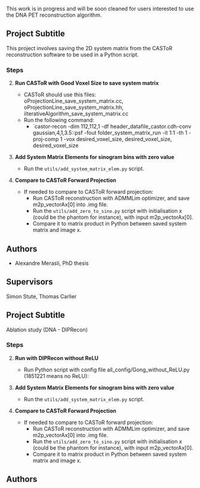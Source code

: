 This work is in progress and will be soon cleaned for users interested to use the DNA PET reconstruction algorithm.



## Project Subtitle

This project involves saving the 2D system matrix from the CASToR reconstruction software to be used in a Python script.

### Steps

2. **Run CASToR with Good Voxel Size to save system matrix**
    - CASToR should use this files: oProjectionLine_save_system_matrix.cc, oProjectionLine_save_system_matrix.hh, iIterativeAlgorithm_save_system_matrix.cc
    - Run the following command:
        - `castor-recon -dim 112,112,1 -df header_datafile_castor.cdh-conv gaussian,4,1,3.5::psf -fout folder_system_matrix_run -it 1:1 -th 1 -proj-comp 1 -vox desired_voxel_size, desired_voxel_size, desired_voxel_size

3. **Add System Matrix Elements for sinogram bins with zero value**
    - Run the `utils/add_system_matrix_elem.py` script.

4. **Compare to CASToR Forward Projection**
    - If needed to compare to CASToR forward projection:
        - Run CASToR reconstruction with ADMMLim optimizer, and save m2p_vectorAx[0] into .img file.
        - Run the `utils/add_zero_to_sino.py` script with initialisation x (could be the phantom for instance), with input m2p_vectorAx[0].
        - Compare it to matrix product in Python between saved system matrix and image x.

## Authors

- Alexandre Merasli, PhD thesis

## Supervisors

Simon Stute, Thomas Carlier


## Project Subtitle

Ablation study (DNA - DIPRecon)

### Steps

2. **Run with DIPRecon without ReLU**
    - Run Python script with config file all_config/Gong_without_ReLU.py (1851221 means no ReLU):

3. **Add System Matrix Elements for sinogram bins with zero value**
    - Run the `utils/add_system_matrix_elem.py` script.

4. **Compare to CASToR Forward Projection**
    - If needed to compare to CASToR forward projection:
        - Run CASToR reconstruction with ADMMLim optimizer, and save m2p_vectorAx[0] into .img file.
        - Run the `utils/add_zero_to_sino.py` script with initialisation x (could be the phantom for instance), with input m2p_vectorAx[0].
        - Compare it to matrix product in Python between saved system matrix and image x.

## Authors